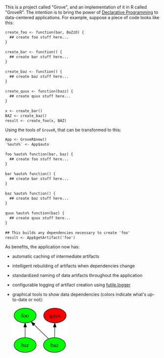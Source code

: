This is a project called "Grove", and an implementation of it in R called "GroveR".  The intention 
is to bring the power of [Declarative Programming](https://en.wikipedia.org/wiki/Declarative_programming)
to data-centered applications.  For example, suppose a piece of code looks like this:

```
create_foo <- function(bar, BaZzO) {
  ## create foo stuff here...
}

create_bar <- function() {
  ## create bar stuff here...
}

create_baz <- function() {
  ## create baz stuff here...
}

create_quux <- function(bazz) {
  ## create quux stuff here...
}

x <- create_bar()
BAZ <- create_baz()
result <- create_foo(x, BAZ)
```

Using the tools of `GroveR`, that can be transformed to this:

```
App <- GroveR$new()
`%auto%` <- App$auto

foo %auto% function(bar, baz) {
  ## create foo stuff here...
}

bar %auto% function() {
  ## create bar stuff here...
}

baz %auto% function() {
  ## create baz stuff here...
}

quux %auto% function(baz) {
  ## create quux stuff here...
}

## This builds any dependencies necessary to create 'foo'
result <- App$getArtifact('foo')
```

As benefits, the application now has:

 * automatic caching of intermediate artifacts
 * intelligent rebuilding of artifacts when dependencies change
 * standardized naming of data artifacts throughout the application
 * configurable logging of artifact creation using [futile.logger](https://cran.r-project.org/web/packages/futile.logger/index.html)
 * graphical tools to show data dependencies (colors indicate what's up-to-date or not):

   ![data dependencies](docs/gv.png)
